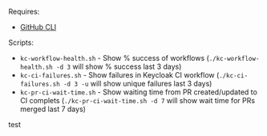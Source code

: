 Requires:

* [GitHub CLI](https://cli.github.com/)

Scripts:

* `kc-workflow-health.sh` - Show % success of workflows (`./kc-workflow-health.sh -d 3` will show % success last 3 days)
* `kc-ci-failures.sh` - Show failures in Keycloak CI workflow (`./kc-ci-failures.sh -d 3 -u` will show unique failures last 3 days)
* `kc-pr-ci-wait-time.sh` - Show waiting time from PR created/updated to CI complets (`./kc-pr-ci-wait-time.sh -d 7` will show wait time for PRs merged last 7 days)

test
